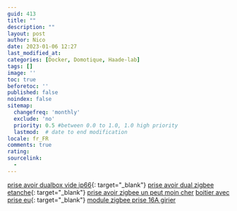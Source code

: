 ```yaml
---
guid: 413
title: ""
description: ""
layout: post
author: Nico
date: 2023-01-06 12:27
last_modified_at: 
categories: [Docker, Domotique, Haade-lab]
tags: []
image: ''
toc: true
beforetoc: ''
published: false
noindex: false
sitemap:
  changefreq: 'monthly'
  exclude: 'no'
  priority: 0.5 #between 0.0 to 1.0, 1.0 high priority
  lastmod:  # date to end modification
locale: fr_FR
comments: true
rating:  
sourcelink:
  - 
---
```


[prise avoir dualbox vide ip66](https://s.click.aliexpress.com/e/_Dkj2CMB){: target="_blank"}
[prise avoir dual zigbee etanche](https://s.click.aliexpress.com/e/_DBC24TH){: target="_blank"}
[prise avoir zigbee un peut moin cher](https://s.click.aliexpress.com/e/_DCHmof9)
[boitier avec prise eu](https://s.click.aliexpress.com/e/_DdpYNhl){: target="_blank"}
[module zigbee prise 16A girier](https://s.click.aliexpress.com/e/_DF6rnhl)